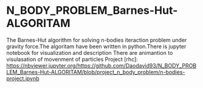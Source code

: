 # N_BODY_PROBLEM_Barnes-Hut-ALGORITAM



The Barnes-Hut algorithm for solving n-bodies iteraction problem under  gravity force.The algoritam have been written in python.There is jupyter notebook for visualization and description
There are animantion to visulasation of movenment of particles
Project [rhc]: https://nbviewer.jupyter.org/https://github.com/Daodavid93/N_BODY_PROBLEM_Barnes-Hut-ALGORITAM/blob/project_n_body_problem/n-bodies-project.ipynb
